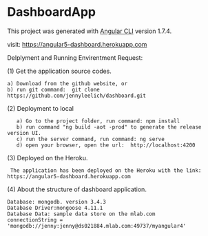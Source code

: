 # DashboardApp

This project was generated with [Angular CLI](https://github.com/angular/angular-cli) version 1.7.4.

visit: https://angular5-dashboard.herokuapp.com

Delplyment and Running Envirentment Request:

(1) Get the application source codes.

    a) Download from the github website, or
    b) run git command:  git clone https://github.com/jennyleelich/dashboard.git

(2) Deployment to local

       a) Go to the project folder, run command: npm install
       b) run command "ng build -aot -prod" to generate the release version UI.
       c) run the server command, run command: ng serve
       d) open your browser, open the url:  http://localhost:4200

(3) Deployed on the Heroku.

     The application has been deployed on the Heroku with the link: https://angular5-dashboard.herokuapp.com
   
(4) About the structure of dashboard application.

    Database: mongodb. version 3.4.3
    Database Driver:mongoose 4.11.1
    Database Data: sample data store on the mlab.com
    connectionString =  'mongodb://jenny:jenny@ds021884.mlab.com:49737/myangular4'
   

